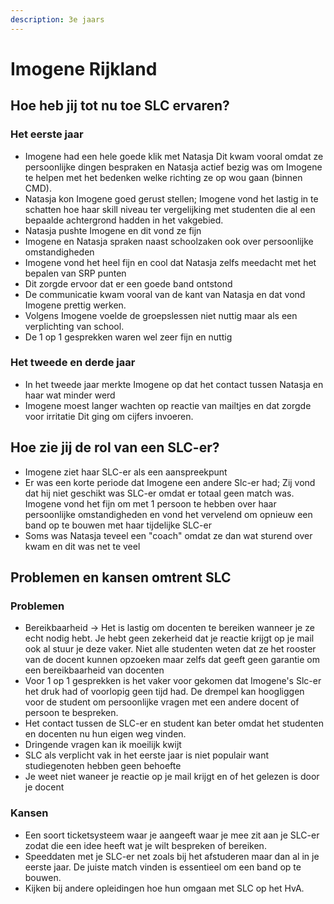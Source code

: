```yaml
---
description: 3e jaars
---
```


# Imogene Rijkland

## **Hoe heb jij tot nu toe SLC ervaren?**

### Het eerste jaar

* Imogene had een hele goede klik met Natasja Dit kwam vooral omdat ze persoonlijke dingen bespraken en Natasja actief bezig was om Imogene te helpen met het bedenken welke richting ze op wou gaan \(binnen CMD\).
* Natasja kon Imogene goed gerust stellen; Imogene vond het lastig in te schatten hoe haar skill niveau ter vergelijking met studenten die al een bepaalde achtergrond hadden in het vakgebied.
* Natasja pushte Imogene en dit vond ze fijn
* Imogene en Natasja spraken naast schoolzaken ook over persoonlijke omstandigheden
* Imogene vond het heel fijn en cool dat Natasja zelfs meedacht met het bepalen van SRP punten
* Dit zorgde ervoor dat er een goede band ontstond
* De communicatie kwam vooral van de kant van Natasja en dat vond Imogene prettig werken.
* Volgens Imogene voelde de groepslessen niet nuttig maar als een verplichting van school.
* De 1 op 1 gesprekken waren wel zeer fijn en nuttig

### Het tweede en derde jaar

* In het tweede jaar merkte Imogene op dat het contact tussen Natasja en haar wat minder werd
* Imogene moest langer wachten op reactie van mailtjes en dat zorgde voor irritatie  Dit ging om cijfers invoeren. 

## Hoe zie jij de rol van een SLC-er?

* Imogene ziet haar SLC-er als een aanspreekpunt
* Er was een korte periode dat Imogene een andere Slc-er had; Zij vond dat hij niet geschikt was SLC-er omdat er totaal geen match was. Imogene vond het fijn om met 1 persoon te hebben over haar persoonlijke omstandigheden en vond het vervelend om opnieuw een band op te bouwen met haar tijdelijke SLC-er
* Soms was Natasja teveel een "coach" omdat ze dan wat sturend over kwam en dit was net te veel

## Problemen en kansen omtrent SLC

### Problemen

* Bereikbaarheid -&gt; Het is lastig om docenten te bereiken wanneer je ze echt nodig hebt. Je hebt geen zekerheid dat je reactie krijgt op je mail ook al stuur je deze vaker. Niet alle studenten weten dat ze het rooster van de docent kunnen opzoeken maar zelfs dat geeft geen garantie om een bereikbaarheid van docenten
* Voor 1 op 1 gesprekken is het vaker voor gekomen dat Imogene's Slc-er het druk had of voorlopig geen tijd had. De drempel kan hoogliggen voor de student om persoonlijke vragen met een andere docent of persoon te bespreken.
* Het contact tussen de SLC-er en student kan beter omdat het studenten en docenten nu hun eigen weg vinden. 
* Dringende vragen kan ik moeilijk kwijt
* SLC als verplicht vak in het eerste jaar is niet populair want studiegenoten hebben geen behoefte
* Je weet niet waneer je reactie op je mail krijgt en of het gelezen is door je docent

### Kansen

* Een soort ticketsysteem waar je aangeeft waar je mee zit aan je SLC-er zodat die een idee heeft wat je wilt bespreken of bereiken.
* Speeddaten met je SLC-er net zoals bij het afstuderen maar dan al in je eerste jaar. De juiste match vinden is essentieel om een band op te bouwen.
* Kijken bij andere opleidingen hoe hun omgaan met SLC op het HvA. 

